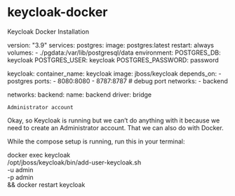 # keycloak-docker
Keycloak Docker Installation

version: "3.9"
services:
  postgres:
    image: postgres:latest
    restart: always
    volumes: 
      - ./pgdata:/var/lib/postgresql/data
    environment:
      POSTGRES_DB: keycloak
      POSTGRES_USER: keycloak
      POSTGRES_PASSWORD: password
      

  keycloak:
    container_name: keycloak
    image: jboss/keycloak
    depends_on:
      - postgres
    ports:
      - 8080:8080
      - 8787:8787 # debug port
    networks:
      - backend
        
networks:
  backend:
    name: backend
    driver: bridge
    
    Administrator account

Okay, so Keycloak is running but we can’t do anything with it because we need to create an Administrator account. That we can also do with Docker.

While the compose setup is running, run this in your terminal:

docker exec keycloak \
    /opt/jboss/keycloak/bin/add-user-keycloak.sh \
    -u admin \
    -p admin \
&& docker restart keycloak
